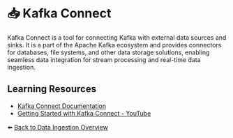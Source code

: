 # 📥 Kafka Connect

Kafka Connect is a tool for connecting Kafka with external data sources and sinks. It is a part of the Apache Kafka ecosystem and provides connectors for databases, file systems, and other data storage solutions, enabling seamless data integration for stream processing and real-time data ingestion.

## Learning Resources
- [Kafka Connect Documentation](https://kafka.apache.org/documentation/#connect)
- [Getting Started with Kafka Connect - YouTube](https://www.youtube.com/watch?v=J6adhl3wEj4)

⬅️ [Back to Data Ingestion Overview](../../README.md#-data-ingestion)

